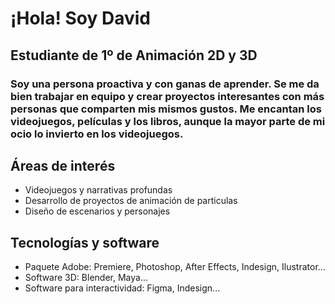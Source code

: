 # ¡Hola! Soy David
## Estudiante de 1º de Animación 2D y 3D
### Soy una persona proactiva y con ganas de aprender. Se me da bien trabajar en equipo y crear proyectos interesantes con más personas que comparten mis mismos gustos. Me encantan los videojuegos, películas y los libros, aunque la mayor parte de mi ocio lo invierto en los videojuegos.

## Áreas de interés
- Videojuegos y narrativas profundas
- Desarrollo de proyectos de animación de particulas
- Diseño de escenarios y personajes

## Tecnologías y software
- Paquete Adobe: Premiere, Photoshop, After Effects, Indesign, Ilustrator...
- Software 3D: Blender, Maya...
- Software para interactividad: Figma, Indesign...

